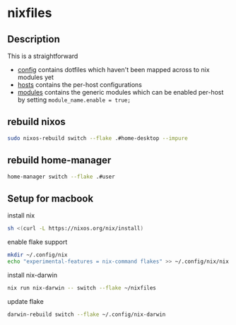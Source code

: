 # nixfiles

## Description

This is a straightforward

- [config](./config) contains dotfiles which haven't been mapped across to nix modules yet
- [hosts](./hosts) contains the per-host configurations
- [modules](./modules) contains the generic modules which can be enabled per-host by setting `module_name.enable = true;`

## rebuild nixos

```bash
sudo nixos-rebuild switch --flake .#home-desktop --impure
```

## rebuild home-manager

```bash
home-manager switch --flake .#user
```

## Setup for macbook

install nix

```bash
sh <(curl -L https://nixos.org/nix/install)
```

enable flake support

```bash
mkdir ~/.config/nix
echo "experimental-features = nix-command flakes" >> ~/.config/nix/nix.conf
```

install nix-darwin

```bash
nix run nix-darwin -- switch --flake ~/nixfiles
```

update flake

```bash
darwin-rebuild switch --flake ~/.config/nix-darwin
```
